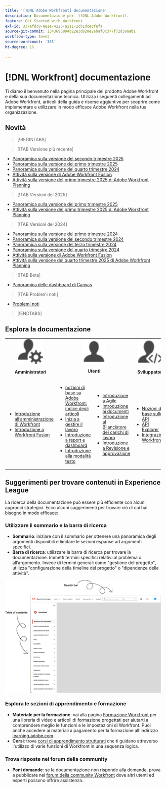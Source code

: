 ```yaml
---
title: '[!DNL Adobe Workfront] documentazione'
description: Documentazione per  [!DNL Adobe Workfront].
feature: Get Started with Workfront
exl-id: 337efdc8-ee1e-4223-a211-2cb1dcecfafa
source-git-commit: 1343695894b22e3d820e2abaf0c377f72d39aab1
workflow-type: tm+mt
source-wordcount: '381'
ht-degree: 1%

---
```


# [!DNL Workfront] documentazione

Ti diamo il benvenuto nella pagina principale del prodotto Adobe Workfront e della sua documentazione tecnica. Utilizza i seguenti collegamenti ad Adobe Workfront, articoli della guida e risorse aggiuntive per scoprire come implementare e utilizzare in modo efficace Adobe Workfront nella tua organizzazione.

## Novità

>[!BEGINTABS]

>[!TAB Versione più recente]

* [Panoramica sulla versione del secondo trimestre 2025](/help/quicksilver/product-announcements/product-releases/25-q2-release-activity/25-q2-release-overview.md)
* [Panoramica sulla versione del primo trimestre 2025](/help/quicksilver/product-announcements/product-releases/25-q1-release-activity/25-q1-release-overview.md)
* [Panoramica sulla versione del quarto trimestre 2024](/help/quicksilver/product-announcements/product-releases/24-q4-release-activity/24-q4-release-overview.md)
* [Attività sulla versione di Adobe Workfront Fusion](https://experienceleague.adobe.com/en/docs/workfront-fusion/using/fusion-release-activity/fusion-release-activity)
* [Attività sulla versione del primo trimestre 2025 di Adobe Workfront Planning](/help/quicksilver/product-announcements/product-releases/planning-release-activity/planning-release-activity-25-q1.md)

>[!TAB Versioni del 2025]

* [Panoramica sulla versione del primo trimestre 2025](/help/quicksilver/product-announcements/product-releases/25-q1-release-activity/25-q1-release-overview.md)
* [Attività sulla versione del primo trimestre 2025 di Adobe Workfront Planning](/help/quicksilver/product-announcements/product-releases/planning-release-activity/planning-release-activity-25-q1.md)


>[!TAB Versioni del 2024]

* [Panoramica sulla versione del primo trimestre 2024](/help/quicksilver/product-announcements/product-releases/24-q1-release-activity/24-q1-release-overview.md)
* [Panoramica sulla versione del secondo trimestre 2024](/help/quicksilver/product-announcements/product-releases/24-q2-release-activity/24-q2-release-overview.md)
* [Panoramica sulla versione del terzo trimestre 2024](/help/quicksilver/product-announcements/product-releases/24-q3-release-activity/24-q3-release-overview.md)
* [Panoramica sulla versione del quarto trimestre 2024](/help/quicksilver/product-announcements/product-releases/24-q4-release-activity/24-q4-release-overview.md)
* [Attività sulla versione di Adobe Workfront Fusion](https://experienceleague.adobe.com/en/docs/workfront-fusion/using/fusion-release-activity/fusion-release-activity)
* [Attività sulla versione del quarto trimestre 2025 di Adobe Workfront Planning](/help/quicksilver/product-announcements/product-releases/planning-release-activity/planning-release-activity-24-q4.md)

>[!TAB Beta]

* [Panoramica delle dashboard di Canvas](/help/quicksilver/reports-and-dashboards/dashboards/creating-and-managing-dashboards/canvas-dashboards-overview.md)

>[!TAB Problemi noti]

* [Problemi noti](https://experienceleague.adobe.com/en/docs/workfront-known-issues/issues/overview)


>[!ENDTABS]


## Esplora la documentazione

<table>

<tr>
    <td style="text-align: center;"><img src="assets/admin.svg" style="width: 80px; height: 80px;"><p><b>Amministratori</b></p></td>
    <td colspan="2" style="text-align: center;"><img src="assets/user.svg" style="width: 75px; height: 75px;"><p><b>Utenti</b></p></td>
    <td style="text-align: center;"><img src="assets/developer.svg" style="width: 80px; height: 80px;"><p><b>Sviluppatori</b></p></td>
  </tr>
  <tr>
    <td>
    <ul>
    <li><a href="/help/quicksilver/administration-and-setup/get-started-wf-administration/get-started-with-wf-administration.md">Introduzione all’amministrazione di Workfront</a></li>
    <li><a href="https://experienceleague.adobe.com/en/docs/workfront-fusion/using/get-started-with-fusion/get-started-fusion-toc">Introduzione a Workfront Fusion</li>
    </ul>
 </td>
    <td>
        <ul>
        <li><a href="/help/quicksilver/workfront-basics/workfront-basics.md">nozioni di base su Adobe Workfront: indice degli articoli</a></li>
        <li><a href="/help/quicksilver/manage-work/manage-work.md">Inizia a gestire il lavoro</a></li>
        <li><a href="/help/quicksilver/reports-and-dashboards/reports-and-dashboards-overview.md">Introduzione a report e dashboard</a></li>
        <li><a href="/help/quicksilver/reports-and-dashboards/reports/text-mode/text-mode-resources.md">Introduzione alla modalità testo</a></li>
        </ul>
    </td>
    <td><ul>
        <li><a href="/help/quicksilver/agile/agile-overview.md">Introduzione a Agile</a></li>
        <li><a href="/help/quicksilver/documents/documents-overview.md">Introduzione ai documenti</a></li>
        <li><a href="/help/quicksilver/resource-mgmt/workload-balancer/workload-balancer.md">Introduzione al Bilanciatore dei carichi di lavoro</a></li>
        <li><a href="/help/quicksilver/resource-mgmt/workload-balancer/overview-workload-balancer.md">Introduzione a Revisione e approvazione</a></li>
        </ul></td>
    <td><ul>
        <li><a href="/help/quicksilver/wf-api/general/api-basics.md">Nozioni di base sulle API</a></li>
        <li><a href="https://developer.adobe.com/workfront/api-explorer/">API Explorer</a></li>
        <li><a href="/help/quicksilver/workfront-integrations-and-apps/workfront-integrations.md">Integrazioni Workfront</a></li>
        </ul></td>
  </tr>
</table>

## Suggerimenti per trovare contenuti in Experience League

La ricerca della documentazione può essere più efficiente con alcuni approcci strategici. Ecco alcuni suggerimenti per trovare ciò di cui hai bisogno in modo efficace:

### Utilizzare il sommario e la barra di ricerca

* **Sommario**: iniziare con il sommario per ottenere una panoramica degli argomenti disponibili e limitare le sezioni espanse ad argomenti specifici.
* **Barra di ricerca**: utilizzare la barra di ricerca per trovare la documentazione. Immetti termini specifici relativi al problema o all’argomento. Invece di termini generali come &quot;gestione del progetto&quot;, utilizza &quot;configurazione della timeline del progetto&quot; o &quot;dipendenze delle attività&quot;.

![](assets/exl-site-nav.png)

### Esplora le sezioni di apprendimento e formazione

* **Materiale per la formazione**: vai alla pagina [Formazione Workfront](https://experienceleague.adobe.com/en/browse/workfront) per una libreria di video e articoli di formazione progettati per aiutarti a comprendere meglio le funzioni e le impostazioni di Workfront. Puoi anche accedere ai materiali a pagamento per la formazione all&#39;indirizzo [learning.adobe.com](https://learning.adobe.com/).
* **Corsi**: trova [corsi di apprendimento strutturati](https://experienceleague.adobe.com/home?Solution=Workfront#courses) che ti guidano attraverso l&#39;utilizzo di varie funzioni di Workfront in una sequenza logica.

### Trova risposte nei forum della community

* **Poni domande**: se la documentazione non risponde alla domanda, prova a pubblicare nei [forum della community Workfront](https://experienceleaguecommunities.adobe.com/t5/workfront/ct-p/workfront?profile.language=en) dove altri utenti ed esperti possono offrire assistenza.